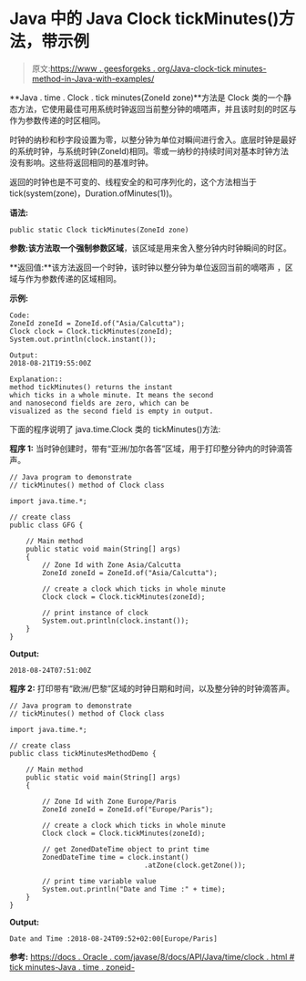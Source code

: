 # Java 中的 Java Clock tickMinutes()方法，带示例

> 原文:[https://www . geesforgeks . org/Java-clock-tick minutes-method-in-Java-with-examples/](https://www.geeksforgeeks.org/java-clock-tickminutes-method-in-java-with-examples/)

**Java . time . Clock . tick minutes(ZoneId zone)**方法是 Clock 类的一个静态方法，它使用最佳可用系统时钟返回当前整分钟的嘀嗒声，并且该时刻的时区与作为参数传递的时区相同。

时钟的纳秒和秒字段设置为零，以整分钟为单位对瞬间进行舍入。底层时钟是最好的系统时钟，与系统时钟(ZoneId)相同。零或一纳秒的持续时间对基本时钟方法没有影响。这些将返回相同的基准时钟。

返回的时钟也是不可变的、线程安全的和可序列化的，这个方法相当于 tick(system(zone)，Duration.ofMinutes(1))。

**语法:**

```
public static Clock tickMinutes(ZoneId zone)
```

**参数:**该方法取一个强制参数**区域**，该区域是用来舍入整分钟内时钟瞬间的时区。

**返回值:**该方法返回一个时钟，该时钟以整分钟为单位返回当前的嘀嗒声
，区域与作为参数传递的区域相同。

**示例:**

```
Code:
ZoneId zoneId = ZoneId.of("Asia/Calcutta");
Clock clock = Clock.tickMinutes(zoneId);
System.out.println(clock.instant());

Output:
2018-08-21T19:55:00Z

Explanation::
method tickMinutes() returns the instant 
which ticks in a whole minute. It means the second
and nanosecond fields are zero, which can be 
visualized as the second field is empty in output.

```

下面的程序说明了 java.time.Clock 类的 tickMinutes()方法:

**程序 1:** 当时钟创建时，带有“亚洲/加尔各答”区域，用于打印整分钟内的时钟滴答声。

```
// Java program to demonstrate
// tickMinutes() method of Clock class

import java.time.*;

// create class
public class GFG {

    // Main method
    public static void main(String[] args)
    {
        // Zone Id with Zone Asia/Calcutta
        ZoneId zoneId = ZoneId.of("Asia/Calcutta");

        // create a clock which ticks in whole minute
        Clock clock = Clock.tickMinutes(zoneId);

        // print instance of clock
        System.out.println(clock.instant());
    }
}
```

**Output:**

```
2018-08-24T07:51:00Z

```

**程序 2:** 打印带有“欧洲/巴黎”区域的时钟日期和时间，以及整分钟的时钟滴答声。

```
// Java program to demonstrate
// tickMinutes() method of Clock class

import java.time.*;

// create class
public class tickMinutesMethodDemo {

    // Main method
    public static void main(String[] args)
    {

        // Zone Id with Zone Europe/Paris
        ZoneId zoneId = ZoneId.of("Europe/Paris");

        // create a clock which ticks in whole minute
        Clock clock = Clock.tickMinutes(zoneId);

        // get ZonedDateTime object to print time
        ZonedDateTime time = clock.instant()
                                 .atZone(clock.getZone());

        // print time variable value
        System.out.println("Date and Time :" + time);
    }
}
```

**Output:**

```
Date and Time :2018-08-24T09:52+02:00[Europe/Paris]

```

**参考:**
[https://docs . Oracle . com/javase/8/docs/API/Java/time/clock . html # tick minutes-Java . time . zoneid-](https://docs.oracle.com/javase/8/docs/api/java/time/Clock.html#tickMinutes-java.time.ZoneId-)